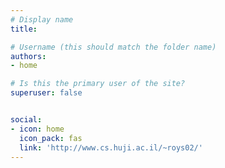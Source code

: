 ```yaml
---
# Display name
title: 

# Username (this should match the folder name)
authors:
- home

# Is this the primary user of the site?
superuser: false


social:
- icon: home
  icon_pack: fas
  link: 'http://www.cs.huji.ac.il/~roys02/'
---
```

